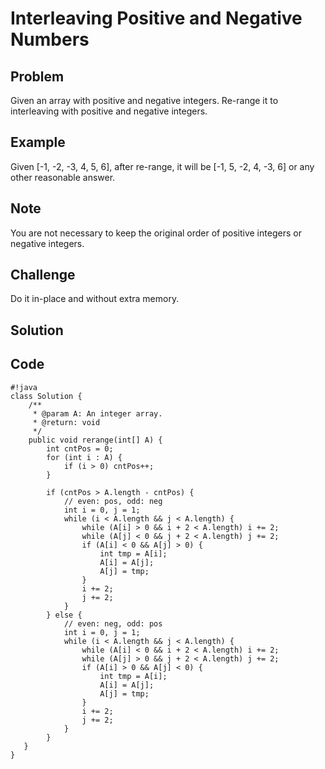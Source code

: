 Interleaving Positive and Negative Numbers
===

Problem
-------

Given an array with positive and negative integers. Re-range it to interleaving with positive and negative integers.

Example
-------

Given [-1, -2, -3, 4, 5, 6], after re-range, it will be [-1, 5, -2, 4, -3, 6] or any other reasonable answer.

Note
---------

You are not necessary to keep the original order of positive integers or negative integers.

Challenge
---------

Do it in-place and without extra memory.

Solution
--------

Code
----

    #!java
    class Solution {
        /**
         * @param A: An integer array.
         * @return: void
         */
        public void rerange(int[] A) {
            int cntPos = 0;
            for (int i : A) {
                if (i > 0) cntPos++;
            }
            
            if (cntPos > A.length - cntPos) {
                // even: pos, odd: neg
                int i = 0, j = 1;
                while (i < A.length && j < A.length) {
                    while (A[i] > 0 && i + 2 < A.length) i += 2;
                    while (A[j] < 0 && j + 2 < A.length) j += 2;
                    if (A[i] < 0 && A[j] > 0) {
                        int tmp = A[i];
                        A[i] = A[j];
                        A[j] = tmp;
                    }
                    i += 2;
                    j += 2;
                }
            } else {
                // even: neg, odd: pos
                int i = 0, j = 1;
                while (i < A.length && j < A.length) {
                    while (A[i] < 0 && i + 2 < A.length) i += 2;
                    while (A[j] > 0 && j + 2 < A.length) j += 2;
                    if (A[i] > 0 && A[j] < 0) {
                        int tmp = A[i];
                        A[i] = A[j];
                        A[j] = tmp;
                    }
                    i += 2;
                    j += 2;
                }
            }
       }
    }